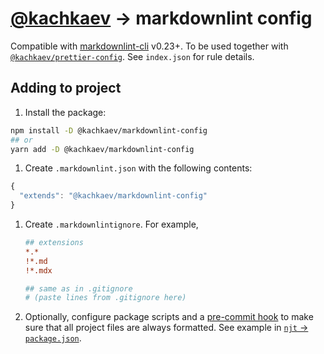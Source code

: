 # [@kachkaev](https://github.com/kachkaev) → markdownlint config

Compatible with [markdownlint-cli](https://www.npmjs.com/package/markdownlint-cli) v0.23+.
To be used together with [`@kachkaev/prettier-config`](https://www.npmjs.com/package/@kachkaev/prettier-config).
See `index.json` for rule details.

## Adding to project

1.  Install the package:

```sh
npm install -D @kachkaev/markdownlint-config
## or
yarn add -D @kachkaev/markdownlint-config
```

1.  Create `.markdownlint.json` with the following contents:

```js
{
  "extends": "@kachkaev/markdownlint-config"
}

```

<!-- https://github.com/igorshubovych/markdownlint-cli/issues/97 -->

1.  Create `.markdownlintignore`.
    For example,

    ```ini
    ## extensions
    *.*
    !*.md
    !*.mdx
    
    ## same as in .gitignore
    # (paste lines from .gitignore here)
    ```

1.  Optionally, configure package scripts and a [pre-commit hook](https://prettier.io/docs/en/precommit.html#__docusaurus) to make sure that all project files are always formatted.
    See example in [`njt` → `package.json`](https://github.com/kachkaev/njt/blob/master/package.json).
